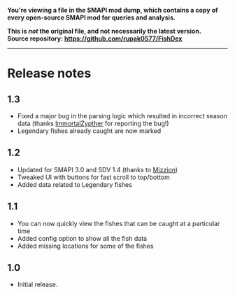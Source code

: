 **You're viewing a file in the SMAPI mod dump, which contains a copy of every open-source SMAPI mod
for queries and analysis.**

**This is _not_ the original file, and not necessarily the latest version.**  
**Source repository: https://github.com/rupak0577/FishDex**

----

# Release notes
## 1.3
* Fixed a major bug in the parsing logic which resulted in incorrect season data (thanks [ImmortalZypther](https://github.com/ImmortalZypther) for reporting the bug!)
* Legendary fishes already caught are now marked

## 1.2
* Updated for SMAPI 3.0 and SDV 1.4 (thanks to [Mizzion](https://github.com/Mizzion))
* Tweaked UI with buttons for fast scroll to top/bottom
* Added data related to Legendary fishes

## 1.1
* You can now quickly view the fishes that can be caught at a particular time
* Added config option to show all the fish data
* Added missing locations for some of the fishes

## 1.0
* Initial release.